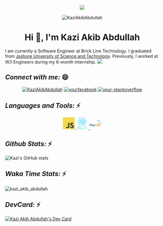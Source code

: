 <p align="center">
   <img src="https://media1.giphy.com/media/RbDKaczqWovIugyJmW/giphy.gif?cid=ecf05e4733z8dnc9hs39t80q8p5lvbt892qkbnkjjj917war&rid=giphy.gif&ct=g" width="230">
</p>
<p align="center"> 
  <img src="https://komarev.com/ghpvc/?username=kazi-akib-abdullah&label=Profile%20views&color=0e75b6&style=social" alt="KaziAkibAbdullah" /> 
</p>
<h1 align="center"> Hi 👋, I'm Kazi Akib Abdullah </h1>
<p>
  I am currently a Software Engineer at Brick Line Technology. I graduated from <a href="https://www.juniv.edu/">Jashore University of Science and Technology</a>. Previously, I worked at W3 Engineers during my 6-month internship.
  <img src="https://media.giphy.com/media/WUlplcMpOCEmTGBtBW/giphy.gif" width="30"> 
</p>

## _Connect with me:_ 😄

<p align="center">
<a href="https://www.linkedin.com/in/aqib773/" target="blank"><img align="center" src="https://raw.githubusercontent.com/rahuldkjain/github-profile-readme-generator/master/src/images/icons/Social/linked-in-alt.svg" alt="KaziAkibAbdullah" height="30" width="40" /></a>
<a href="https://www.facebook.com/q.aqib.abdullah/" target="blank"><img align="center" src="https://raw.githubusercontent.com/rahuldkjain/github-profile-readme-generator/master/src/images/icons/Social/facebook.svg" alt="yourfacebook" height="30" width="40" /></a>
<a href="https://stackoverflow.com/users/9985420/kazi-akib-abdullah" target="blank"><img align="center" src="https://raw.githubusercontent.com/rahuldkjain/github-profile-readme-generator/master/src/images/icons/Social/stack-overflow.svg" alt="your-stackoverflow" height="30" width="40" /></a>
</p>

## _Languages and Tools:_ ⚡

<p align="center"> 
  <a href="https://developer.mozilla.org/en-US/docs/Web/JavaScript" target="_blank"> <img src="https://raw.githubusercontent.com/devicons/devicon/master/icons/javascript/javascript-original.svg" alt="javascript" width="40" height="40"/> </a>  
  <a href="https://reactjs.org/" target="_blank"> <img src="https://raw.githubusercontent.com/devicons/devicon/master/icons/react/react-original-wordmark.svg" alt="react" width="40" height="40"/> </a> 
  <a href="https://www.mysql.com/" target="_blank"> <img src="https://raw.githubusercontent.com/devicons/devicon/master/icons/mysql/mysql-original-wordmark.svg" alt="mysql" width="40" height="40"/> </a> 
</p>

## _Github Stats:_ ⚡

![Kazi's GitHub stats](https://github-readme-stats.vercel.app/api?username=kazi-akib-abdullah)

## _Waka Time Stats:_ ⚡
    
<p><img align="center" src="https://github-readme-stats.vercel.app/api/wakatime?username=kazi_akib_abdullah&layout=compact" alt="kazi_akib_abdullah" /></p>
   
## _DevCard:_ ⚡   
    
<a href="https://app.daily.dev/kazi_akib_abdullah"><img src="https://api.daily.dev/devcards/v2/qHzPBZXIpTTDoUoOEUBrw.png?r=k3k&type=wide" width="652" alt="Kazi Akib Abdullah's Dev Card"/></a>
